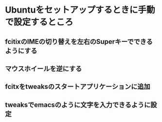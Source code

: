 # Ubuntuをセットアップするときに手動で設定するところ
## fcitixのIMEの切り替えを左右のSuperキーでできるようにする

## マウスホイールを逆にする

## fcitxをtweaksのスタートアプリケーションに追加

## tweaksでemacsのように文字を入力できるように設定
